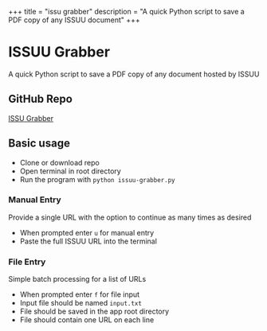 +++
title = "issu grabber"
description = "A quick Python script to save a PDF copy of any ISSUU document"
+++

# ISSUU Grabber
A quick Python script to save a PDF copy of any document hosted by ISSUU

## GitHub Repo
[ISSU Grabber](https://github.com/jsspen/issuu-grabber)

## Basic usage
- Clone or download repo
- Open terminal in root directory
- Run the program with `python issuu-grabber.py`

### Manual Entry
Provide a single URL with the option to continue as many times as desired
- When prompted enter `u` for manual entry
- Paste the full ISSUU URL into the terminal

### File Entry
Simple batch processing for a list of URLs
- When prompted enter `f` for file input
- Input file should be named `input.txt`
- File should be saved in the app root directory
- File should contain one URL on each line
